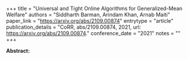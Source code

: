 +++
title = "Universal and Tight Online Algorithms for Generalized-Mean Welfare"
authors = "Siddharth Barman, Arindam Khan, Arnab Maiti"
paper_link = "https://arxiv.org/abs/2109.00874"
entrytype = "article"
publication_details = "CoRR, abs/2109.00874, 2021, url: <a href='https://arxiv.org/abs/2109.00874' target='_blank'>https://arxiv.org/abs/2109.00874</a>."
conference_date = "2021"
notes = ""
+++

<b>Abstract:</b>
